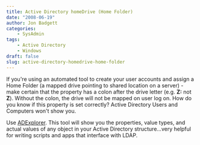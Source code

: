```yaml
---
title: Active Directory homeDrive (Home Folder)
date: "2008-06-19"
author: Jon Badgett
categories:
    - SysAdmin
tags:
    - Active Directory
    - Windows
draft: false
slug: active-directory-homedrive-home-folder
---
```


If you're using an automated tool to create your user accounts and assign a Home
Folder (a mapped drive pointing to shared location on a server) - make certain
that the property has a colon after the drive letter (e.g.
**Z:** not **Z**). Without the colon, the drive will not be mapped on user log on. How do you know if this
property is set correctly? Active Directory Users and Computers won't show you.

Use [ADExplorer](http://technet.microsoft.com/en-us/sysinternals/bb963907.aspx).
This tool will show you the properties, value types, and actual values of any
object in your Active Directory structure...very helpful for writing scripts and
apps that interface with LDAP.
